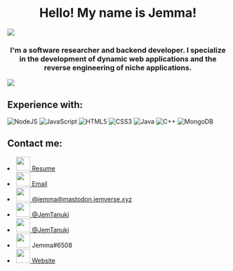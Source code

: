 <h1 align="center">Hello! My name is Jemma!</h1>
<img src="https://komarev.com/ghpvc/?username=caramelkat&color=0000E5&style=flat-square">
<h3 align="center">I'm a software researcher and backend developer. I specialize in the development of dynamic web applications and the reverse engineering of niche applications.</h3>


<img src="https://github-readme-stats.vercel.app/api?username=caramelkat&show_icons=true&include_all_commits=true">


<h2>Experience with:</h2>
<p float="left">
	<img style="display:inline" alt="NodeJS" src="https://img.shields.io/badge/node.js-%2343853D.svg?style=for-the-badge&logo=node-dot-js&logoColor=white"/>
	<img style="display:inline" alt="JavaScript" src="https://img.shields.io/badge/javascript-%23323330.svg?style=for-the-badge&logo=javascript&logoColor=%23F7DF1E"/>
	<img alt="HTML5" src="https://img.shields.io/badge/html5-%23E34F26.svg?style=for-the-badge&logo=html5&logoColor=white"/>
	<img alt="CSS3" src="https://img.shields.io/badge/css3-%231572B6.svg?style=for-the-badge&logo=css3&logoColor=white"/>
    <img alt="Java" src="https://img.shields.io/badge/java-%23E34D00.svg?style=for-the-badge&logo=java&logoColor=white"/>
    <img style="display:inline" alt="C++" src="https://img.shields.io/badge/c++-%2343D8?style=for-the-badge&logo=c++&logoColor=white"/>
	<img alt="MongoDB" src ="https://img.shields.io/badge/MongoDB-%234ea94b.svg?style=for-the-badge&logo=mongodb&logoColor=white"/>
</p>

<h2>Contact me:</h2>
<li><img width="32px" height="32px" src="https://jemsoftware.dev/images/file.ico"><a rel="me" href="https://jemsoftware.dev/files/Resume.pdf"> Resume</a></li>
<li><img width="32px" height="32px" src="https://jemsoftware.dev/images/email.ico"><a href="mailto:Jemma@jemsoftware.dev"> Email</a></li>
<li><img width="32px" height="32px" src="https://jemsoftware.dev/images/mastodon.ico"><a rel="me" href="https://mastodon.jemverse.xyz/@Jemma"> @jemma@mastodon.jemverse.xyz</a></li>
<li><img width="32px" height="32px" src="https://jemsoftware.dev/images/twitter.ico"><a href="https://twitter.com/JemTanuki"> @JemTanuki</a></li>
<li><img width="32px" height="32px" src="https://jemsoftware.dev/images/telegram.ico"><a href="https://t.me/JemTanuki"> @JemTanuki</a></li>
<li><img width="32px" height="32px" src="https://jemsoftware.dev/images/discord.ico"><a> Jemma#6508</a></li>
<li><img width="32px" height="32px" src="https://win98icons.alexmeub.com/icons/png/world-2.png"><a href="https://JemSoftware.dev"> Website</a></li>
